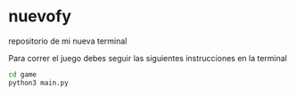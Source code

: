 # nuevofy
repositorio de mi nueva terminal

Para correr el juego debes seguir las siguientes instrucciones en la terminal 

```sh
cd game 
python3 main.py
```
